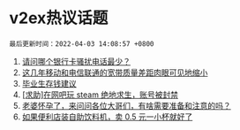 # v2ex热议话题

`最后更新时间：2022-04-03 14:08:57 +0800`

1. [请问哪个银行卡骚扰电话最少？](https://www.v2ex.com/t/844550)
1. [这几年移动和电信联通的宽带质量差距肉眼可见地缩小](https://www.v2ex.com/t/844563)
1. [毕业生存钱建议](https://www.v2ex.com/t/844595)
1. [[求助]在网吧玩 steam 绝地求生，账号被封禁](https://www.v2ex.com/t/844553)
1. [老婆怀孕了，来问问各位大哥们，有啥需要准备和注意的吗？](https://www.v2ex.com/t/844666)
1. [如果便利店装自助饮料机，卖 0.5 元一小杯就好了](https://www.v2ex.com/t/844544)

